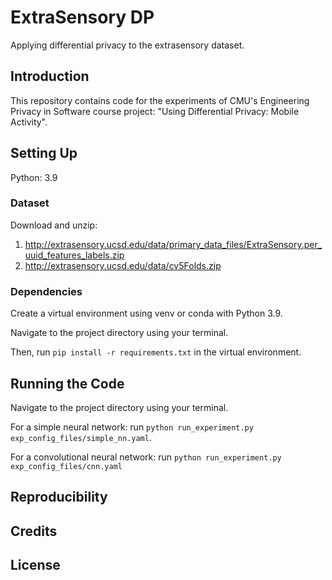 # ExtraSensory DP

Applying differential privacy to the extrasensory dataset. 

## Introduction 

This repository contains code for the experiments of CMU's Engineering Privacy in Software course project: "Using Differential Privacy: Mobile Activity". 

## Setting Up

Python: 3.9

### Dataset

Download and unzip: 
1. http://extrasensory.ucsd.edu/data/primary_data_files/ExtraSensory.per_uuid_features_labels.zip
2. http://extrasensory.ucsd.edu/data/cv5Folds.zip

### Dependencies

Create a virtual environment using venv or conda with Python 3.9.

Navigate to the project directory using your terminal.

Then, run `pip install -r requirements.txt` in the virtual environment. 

## Running the Code

Navigate to the project directory using your terminal.

For a simple neural network: run `python run_experiment.py exp_config_files/simple_nn.yaml`.

For a convolutional neural network: run `python run_experiment.py exp_config_files/cnn.yaml`

## Reproducibility

## Credits

## License